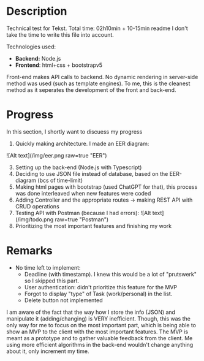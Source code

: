 




# Description 

Technical test for Tekst.
Total time: 02h10min + 10-15min readme
I don't take the time to write this file into account.

Technologies used:

- **Backend:** Node.js
- **Frontend**: html+css + bootstrapv5

Front-end makes API calls to backend. No dynamic rendering in server-side method was used (such as template engines). To me, this is the cleanest method as it seperates the development of the front and back-end.

# Progress

In this section, I shortly want to discuess my progress 

1. Quickly making architecture. I made an EER diagram:

![Alt text](/img/eer.png raw=true "EER")

3. Setting up the back-end (Node.js with Typescript)
4. Deciding to use JSON file instead of database, based on the EER-diagram (bcs of time-limit)
5. Making html pages with bootstrap (used ChatGPT for that), this process was done interleaved when new features were coded
6. Adding Controller and the appropriate routes -> making REST API with CRUD operations
7. Testing API with Postman (because I had errors):
   ![Alt text](/img/todo.png raw=true "Postman")
8. Prioritizing the most important features and finishing my work
   
   
# Remarks

- No time left to implement: 
	- Deadline (with timestamp). I knew this would be a lot of "prutswerk" so I skipped this part.
	- User authentication: didn't prioritize this feature for the MVP
	- Forgot to display "type" of Task (work/personal) in the list.
	- Delete button not implemented
	  
I am aware of the fact that the way how I store the info (JSON) and manipulate it (adding/changing) is VERY inefficient. Though, this was the only way for me to focus on the most important part, which is being able to show an MVP to the client with the most important features. 
The MVP is meant as a prototype and to gather valuable feedback from the client. Me using more efficient algorithms in the back-end wouldn't change anything about it, only increment my time.